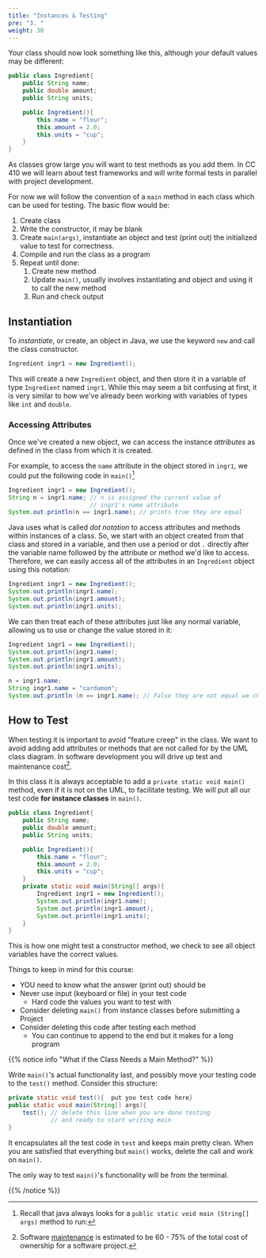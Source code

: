 ```yaml
---
title: "Instances & Testing"
pre: "3. "
weight: 30
---
```


Your class should now look something like this, although your default values may be different:

```java
public class Ingredient{
    public String name;
    public double amount;
    public String units;

    public Ingredient(){
        this.name = "flour";
        this.amount = 2.0;
        this.units = "cup";
    }
}
```

As classes grow large you will want to test methods as you add them.  In CC 410 we will learn about test frameworks and will write formal tests in parallel with project development.  

For now we will follow the convention of a `main` method in each class which can be used for testing.  The basic flow would be:

1. Create class
1. Write the constructor, it may be blank
1. Create `main(args)`, instantiate an object and test (print out) the initialized value to test for correctness.
1. Compile and run the class as a program
1. Repeat until done:
   1. Create new method
   1. Update `main()`, usually involves instantiating and object and using it to call the new method
   1. Run and check output

## Instantiation

To _instantiate_, or create, an object in Java, we use the keyword `new` and call the class constructor. 

```java
Ingredient ingr1 = new Ingredient();
```

This will create a new `Ingredient` object, and then store it in a variable of type `Ingredient` named `ingr1`. While this may seem a bit confusing at first, it is very similar to how we've already been working with variables of types like `int` and `double`.

### Accessing Attributes

Once we've created a new object, we can access the instance _attributes_ as defined in the class from which it is created. 

For example, to access the `name` attribute in the object stored in `ingr1`, we could put the following code in `main()`[^2]

[^2]: Recall that java always looks for a `public static void main (String[] args)` method to run:

```java
Ingredient ingr1 = new Ingredient();
String n = ingr1.name; // n is assigned the current value of
                       // ingr1's name attribute
System.out.println(n == ingr1.name); // prints true they are equal
```

Java uses what is called _dot notation_ to access attributes and methods within instances of a class. So, we start with an object created from that class and stored in a variable, and then use a period or dot `.` directly after the variable name followed by the attribute or method we'd like to access. Therefore, we can easily access all of the attributes in an `Ingredient` object using this notation:

```java
Ingredient ingr1 = new Ingredient();
System.out.println(ingr1.name);
System.out.println(ingr1.amount);
System.out.println(ingr1.units);
```

We can then treat each of these attributes just like any normal variable, allowing us to use or change the value stored in it:

```java
Ingredient ingr1 = new Ingredient();
System.out.println(ingr1.name);
System.out.println(ingr1.amount);
System.out.println(ingr1.units);

n = ingr1.name;
String ingr1.name = "cardamom";
System.out.println (n == ingr1.name); // False they are not equal we changed ingr1.name
```

## How to Test

When testing it is important to avoid "feature creep" in the class.  We want to avoid adding add attributes or methods that are not called for by the UML class diagram.  In software development you will drive up test and maintenance cost[^3].  

In this class it is always acceptable to add a `private static void main()` method, even if it is not on the UML, to facilitate testing.  We will put all our test code <b>for instance classes</b> in `main()`. 

[^3]: Software <a href="https://galorath.com/software-maintenance-costs/#:~:text=SOFTWARE%20MAINTENANCE%20COST%20DEFINED&text=Software%20maintenance%20costs%20will%20typically,20%25%20of%20software%20maintenance%20costs)">maintenance</a> is estimated to be 60 - 75% of the total cost of ownership for a software project.


```java
public class Ingredient{
    public String name;
    public double amount;
    public String units;

    public Ingredient(){
        this.name = "flour";
        this.amount = 2.0;
        this.units = "cup";
    }
    private static void main(String[] args){
        Ingredient ingr1 = new Ingredient();
        System.out.println(ingr1.name);
        System.out.println(ingr1.amount);
        System.out.println(ingr1.units);    
    }
}
```

This is how one might test a constructor method, we check to see all object variables have the correct values.

Things to keep in mind for this course:
* YOU need to know what the answer (print out) should be
* Never use input (keyboard or file) in your test code
  * Hard code the values you want to test with
* Consider deleting `main()` from instance classes before submitting a Project
* Consider deleting this code after testing each method
  * You can continue to append to the end but it makes for a long program

{{% notice info "What if the Class Needs a Main Method?" %}}

Write `main()`'s actual functionality last, and possibly move your testing code to the `test()` method. Consider this structure:

```java
private static void test(){  put you test code here}
public static void main(String[] args){
    test(); // delete this line when you are done testing
            // and ready to start writing main
}
```

It encapsulates all the test code in `test` and keeps main pretty clean.  When you are satisfied that everything but `main()` works, delete the call and work on `main()`.

The only way to test `main()`'s functionality will be from the terminal.

{{% /notice %}}